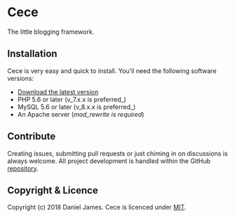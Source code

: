 # Cece

The little blogging framework.

## Installation

Cece is very easy and quick to install. You'll need the following software versions:

- [Download the latest version](https://github.com/danieltj27/Cece/releases)
- PHP 5.6 or later (v_7.x.x is preferred_)
- MySQL 5.6 or later (v_8.x.x is preferred_)
- An Apache server (_mod_rewrite is required_)

## Contribute

Creating issues, submitting pull requests or just chiming in on discussions is always welcome. All project development is handled within the GitHub [repository](https://github.com/danieltj27/Cece/).

## Copyright & Licence

Copyright (c) 2018 Daniel James. Cece is licenced under [MIT](https://github.com/danieltj27/Cece/blob/master/LICENCE.md).
